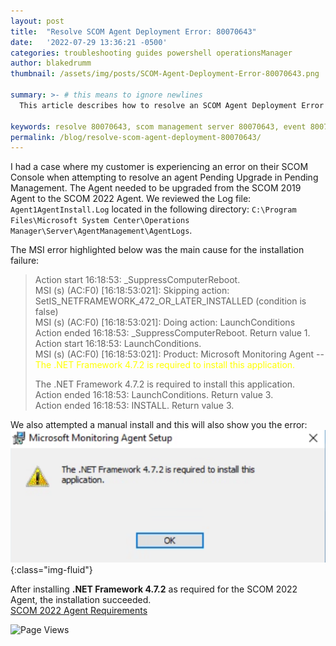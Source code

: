 ```yaml
---
layout: post
title:  "Resolve SCOM Agent Deployment Error: 80070643"
date:   '2022-07-29 13:36:21 -0500'
categories: troubleshooting guides powershell operationsManager
author: blakedrumm
thumbnail: /assets/img/posts/SCOM-Agent-Deployment-Error-80070643.png

summary: >- # this means to ignore newlines
  This article describes how to resolve an SCOM Agent Deployment Error you may experience which can affect the ability to upgrade or install an Agent.

keywords: resolve 80070643, scom management server 80070643, event 80070643, scom agent upgrade error, agent update error
permalink: /blog/resolve-scom-agent-deployment-80070643/
---
```

 I had a case where my customer is experiencing an error on their SCOM Console when attempting to resolve an agent Pending Upgrade in Pending Management. The Agent needed to be upgraded from the SCOM 2019 Agent to the SCOM 2022 Agent. We reviewed the Log file: `Agent1AgentInstall.Log` located in the following directory: `C:\Program Files\Microsoft System Center\Operations Manager\Server\AgentManagement\AgentLogs`.
 
 The MSI error highlighted below was the main cause for the installation failure:
  > Action start 16:18:53: _SuppressComputerReboot. \
  > MSI (s) (AC:F0) [16:18:53:021]: Skipping action: SetIS_NETFRAMEWORK_472_OR_LATER_INSTALLED (condition is false) \
  > MSI (s) (AC:F0) [16:18:53:021]: Doing action: LaunchConditions \
  > Action ended 16:18:53: _SuppressComputerReboot. Return value 1. \
  > Action start 16:18:53: LaunchConditions. \
  > MSI (s) (AC:F0) [16:18:53:021]: Product: Microsoft Monitoring Agent -- <span style="color:yellow">The .NET Framework 4.7.2 is required to install this application.</span>
  >  
  > The .NET Framework 4.7.2 is required to install this application. \
  > Action ended 16:18:53: LaunchConditions. Return value 3. \
  > Action ended 16:18:53: INSTALL. Return value 3.

We also attempted a manual install and this will also show you the error: \
![DotNET Missing MSI Error](/assets/img/posts/dotNET-4_7_2-missing.png){:class="img-fluid"}

After installing **.NET Framework 4.7.2** as required for the SCOM 2022 Agent, the installation succeeded. \
[SCOM 2022 Agent Requirements](https://docs.microsoft.com/system-center/scom/system-requirements?view=sc-om-2022#microsoft-monitoring-agent-operating-system)

![Page Views](https://counter.blakedrumm.com/count/tag.svg?url=blakedrumm.com/blog/resolve-scom-agent-deployment-80070643/)

<!--
Having trouble with Pages? Check out our [documentation](https://docs.github.com/categories/github-pages-basics/) or [contact support](https://support.github.com/contact) and we’ll help you sort it out.
-->
